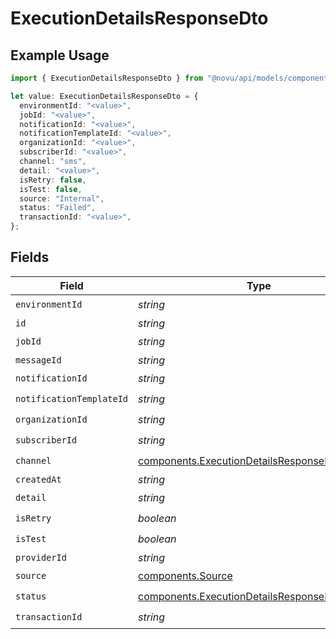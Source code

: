 # ExecutionDetailsResponseDto

## Example Usage

```typescript
import { ExecutionDetailsResponseDto } from "@novu/api/models/components";

let value: ExecutionDetailsResponseDto = {
  environmentId: "<value>",
  jobId: "<value>",
  notificationId: "<value>",
  notificationTemplateId: "<value>",
  organizationId: "<value>",
  subscriberId: "<value>",
  channel: "sms",
  detail: "<value>",
  isRetry: false,
  isTest: false,
  source: "Internal",
  status: "Failed",
  transactionId: "<value>",
};
```

## Fields

| Field                                                                                                          | Type                                                                                                           | Required                                                                                                       | Description                                                                                                    |
| -------------------------------------------------------------------------------------------------------------- | -------------------------------------------------------------------------------------------------------------- | -------------------------------------------------------------------------------------------------------------- | -------------------------------------------------------------------------------------------------------------- |
| `environmentId`                                                                                                | *string*                                                                                                       | :heavy_check_mark:                                                                                             | N/A                                                                                                            |
| `id`                                                                                                           | *string*                                                                                                       | :heavy_minus_sign:                                                                                             | N/A                                                                                                            |
| `jobId`                                                                                                        | *string*                                                                                                       | :heavy_check_mark:                                                                                             | N/A                                                                                                            |
| `messageId`                                                                                                    | *string*                                                                                                       | :heavy_minus_sign:                                                                                             | N/A                                                                                                            |
| `notificationId`                                                                                               | *string*                                                                                                       | :heavy_check_mark:                                                                                             | N/A                                                                                                            |
| `notificationTemplateId`                                                                                       | *string*                                                                                                       | :heavy_check_mark:                                                                                             | N/A                                                                                                            |
| `organizationId`                                                                                               | *string*                                                                                                       | :heavy_check_mark:                                                                                             | N/A                                                                                                            |
| `subscriberId`                                                                                                 | *string*                                                                                                       | :heavy_check_mark:                                                                                             | N/A                                                                                                            |
| `channel`                                                                                                      | [components.ExecutionDetailsResponseDtoChannel](../../models/components/executiondetailsresponsedtochannel.md) | :heavy_check_mark:                                                                                             | N/A                                                                                                            |
| `createdAt`                                                                                                    | *string*                                                                                                       | :heavy_minus_sign:                                                                                             | N/A                                                                                                            |
| `detail`                                                                                                       | *string*                                                                                                       | :heavy_check_mark:                                                                                             | N/A                                                                                                            |
| `isRetry`                                                                                                      | *boolean*                                                                                                      | :heavy_check_mark:                                                                                             | N/A                                                                                                            |
| `isTest`                                                                                                       | *boolean*                                                                                                      | :heavy_check_mark:                                                                                             | N/A                                                                                                            |
| `providerId`                                                                                                   | *string*                                                                                                       | :heavy_minus_sign:                                                                                             | N/A                                                                                                            |
| `source`                                                                                                       | [components.Source](../../models/components/source.md)                                                         | :heavy_check_mark:                                                                                             | N/A                                                                                                            |
| `status`                                                                                                       | [components.ExecutionDetailsResponseDtoStatus](../../models/components/executiondetailsresponsedtostatus.md)   | :heavy_check_mark:                                                                                             | N/A                                                                                                            |
| `transactionId`                                                                                                | *string*                                                                                                       | :heavy_check_mark:                                                                                             | N/A                                                                                                            |
